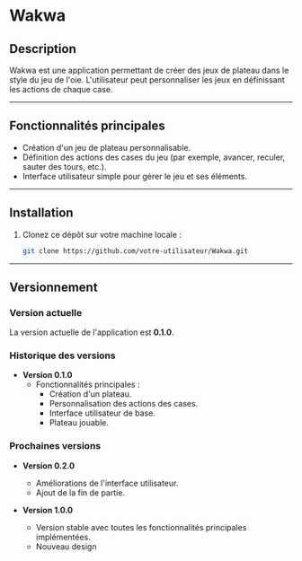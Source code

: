# Wakwa

## Description
Wakwa est une application permettant de créer des jeux de plateau dans le style du jeu de l'oie. L'utilisateur peut personnaliser les jeux en définissant les actions de chaque case.

---

## Fonctionnalités principales

- Création d'un jeu de plateau personnalisable.
- Définition des actions des cases du jeu (par exemple, avancer, reculer, sauter des tours, etc.).
- Interface utilisateur simple pour gérer le jeu et ses éléments.

---

## Installation

1. Clonez ce dépôt sur votre machine locale :
   ```bash
   git clone https://github.com/votre-utilisateur/Wakwa.git
   ```

---

## Versionnement

### Version actuelle

La version actuelle de l'application est **0.1.0**.

### Historique des versions

- **Version 0.1.0**  
  - Fonctionnalités principales :
    - Création d'un plateau.
    - Personnalisation des actions des cases.
    - Interface utilisateur de base.
    - Plateau jouable.

### Prochaines versions

- **Version 0.2.0**  
  - Améliorations de l'interface utilisateur.
  - Ajout de la fin de partie.

- **Version 1.0.0**  
  - Version stable avec toutes les fonctionnalités principales implémentées.
  - Nouveau design

